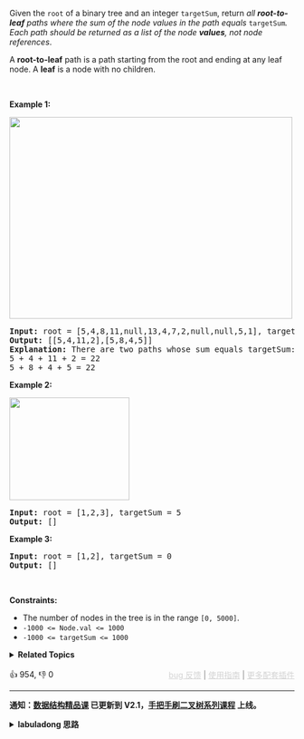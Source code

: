 <p>Given the <code>root</code> of a binary tree and an integer <code>targetSum</code>, return <em>all <strong>root-to-leaf</strong> paths where the sum of the node values in the path equals </em><code>targetSum</code><em>. Each path should be returned as a list of the node <strong>values</strong>, not node references</em>.</p>

<p>A <strong>root-to-leaf</strong> path is a path starting from the root and ending at any leaf node. A <strong>leaf</strong> is a node with no children.</p>

<p>&nbsp;</p> 
<p><strong class="example">Example 1:</strong></p> 
<img alt="" src="https://assets.leetcode.com/uploads/2021/01/18/pathsumii1.jpg" style="width: 500px; height: 356px;" /> 
<pre>
<strong>Input:</strong> root = [5,4,8,11,null,13,4,7,2,null,null,5,1], targetSum = 22
<strong>Output:</strong> [[5,4,11,2],[5,8,4,5]]
<strong>Explanation:</strong> There are two paths whose sum equals targetSum:
5 + 4 + 11 + 2 = 22
5 + 8 + 4 + 5 = 22
</pre>

<p><strong class="example">Example 2:</strong></p> 
<img alt="" src="https://assets.leetcode.com/uploads/2021/01/18/pathsum2.jpg" style="width: 212px; height: 181px;" /> 
<pre>
<strong>Input:</strong> root = [1,2,3], targetSum = 5
<strong>Output:</strong> []
</pre>

<p><strong class="example">Example 3:</strong></p>

<pre>
<strong>Input:</strong> root = [1,2], targetSum = 0
<strong>Output:</strong> []
</pre>

<p>&nbsp;</p> 
<p><strong>Constraints:</strong></p>

<ul> 
 <li>The number of nodes in the tree is in the range <code>[0, 5000]</code>.</li> 
 <li><code>-1000 &lt;= Node.val &lt;= 1000</code></li> 
 <li><code>-1000 &lt;= targetSum &lt;= 1000</code></li> 
</ul>

<details><summary><strong>Related Topics</strong></summary>树 | 深度优先搜索 | 回溯 | 二叉树</details><br>

<div>👍 954, 👎 0<span style='float: right;'><span style='color: gray;'><a href='https://github.com/labuladong/fucking-algorithm/discussions/939' target='_blank' style='color: lightgray;text-decoration: underline;'>bug 反馈</a> | <a href='https://labuladong.gitee.io/article/fname.html?fname=jb插件简介' target='_blank' style='color: lightgray;text-decoration: underline;'>使用指南</a> | <a href='https://labuladong.github.io/algo/images/others/%E5%85%A8%E5%AE%B6%E6%A1%B6.jpg' target='_blank' style='color: lightgray;text-decoration: underline;'>更多配套插件</a></span></span></div>

<div id="labuladong"><hr>

**通知：[数据结构精品课](https://aep.h5.xeknow.com/s/1XJHEO) 已更新到 V2.1，[手把手刷二叉树系列课程](https://aep.xet.tech/s/3YGcq3) 上线。**

<details><summary><strong>labuladong 思路</strong></summary>

<!-- vip -->
本题思路为《[手把手刷二叉树系列教程](https://aep.xet.tech/s/3YGcq3)》的专属内容，用 [手把手带你刷二叉树（纲领篇）](https://labuladong.gitee.io/article/fname.html?fname=二叉树总结) 中的两种思维模式秒杀所有二叉树的题目，并延伸到回溯算法和动态规划系列问题。如果你已经购买课程还无法查看，请点击 [这里](https://appktavsiei5995.pc.xiaoe-tech.com/detail/i_63956417e4b02685a425cc0d/1) 查看各个插件的解锁方法。如遇到问题，可以在 [bug 反馈页面](https://github.com/labuladong/fucking-algorithm/discussions/704) 反馈。</details>
</div>



